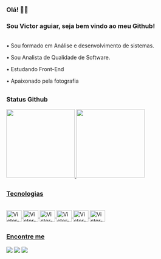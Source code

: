 ### Olá! 👋🏾 
### Sou Victor aguiar, seja bem vindo ao meu Github!

<br>
• Sou formado em Análise e desenvolvimento de sistemas.


• Sou Analista de Qualidade de Software.

• Estudando Front-End

• Apaixonado pela fotografia

##
### Status Github

<div>
  <a href="#">
    <img height="180em" src="https://github-readme-stats.vercel.app/api?username=VictorAguiaar&show_icons=true&theme=highcontrast&include_all_commits=true&count_private=true"/>
    <img height="180em" src="https://github-readme-stats.vercel.app/api/top-langs/?username=VictorAguiaar&layout=compact&langs_count=16&theme=highcontrast"/>
</div>

##
### Tecnologias


<div style="display: inline_block"><br>
  <img align="center" alt="Victor-HTML" height="30" width="40" src="https://cdn.jsdelivr.net/gh/devicons/devicon/icons/html5/html5-original-wordmark.svg" />
  <img align="center" alt="Victor-CSS" height="30" width="40" src="https://cdn.jsdelivr.net/gh/devicons/devicon/icons/css3/css3-original-wordmark.svg" />
  <img align="center" alt="Victor-Javascript" height="30" width="40" src="https://cdn.jsdelivr.net/gh/devicons/devicon/icons/javascript/javascript-original.svg" />
  <img align="center" alt="Victor-Python" height="30" width="40" src="https://cdn.jsdelivr.net/gh/devicons/devicon/icons/python/python-original-wordmark.svg" />
  <img align="center" alt="Victor-C" height="30" width="40" src="https://cdn.jsdelivr.net/gh/devicons/devicon/icons/c/c-original.svg" />
  <img align="center" alt="Victor-mysql" height="30" width="40" src="https://cdn.jsdelivr.net/gh/devicons/devicon/icons/mysql/mysql-original-wordmark.svg" />
</div>
  
##

### Encontre me
<div>
  <a href="https://www.linkedin.com/in/jo%C3%A3o-victor-aguiar-da-concei%C3%A7%C3%A3o-14397822b/" target="_blank"> <img src="https://img.shields.io/badge/LinkedIn-0077B5?style=for-the-badge&logo=linkedin&logoColor=white" target="_blank"></a>
<a href="mailto:joaovictoraguiar28@gmail.com" target="_blank"> <img src="https://img.shields.io/badge/Gmail-D14836?style=for-the-badge&logo=gmail&logoColor=white" target="_blank"></a>
<a href="https://www.instagram.com/j.victoraguiar/" target="_blank"> <img src="https://img.shields.io/badge/Instagram-E4405F?style=for-the- badge&logo=instagram&logoColor=white" target="_blank"></a>
</div>
